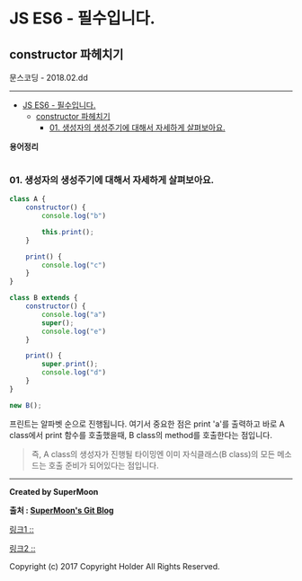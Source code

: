 # JS ES6 - 필수입니다.
## constructor 파헤치기

<div class="pull-right"> 문스코딩 - 2018.02.dd </div>

---

<!-- @import "[TOC]" {cmd="toc" depthFrom=1 depthTo=6 orderedList=false} -->
<!-- code_chunk_output -->

* [JS ES6 - 필수입니다.](#js-es6-필수입니다)
	* [constructor 파헤치기](#constructor-파헤치기)
		* [01. 생성자의 생성주기에 대해서 자세하게 살펴보아요.](#01-생성자의-생성주기에-대해서-자세하게-살펴보아요)

<!-- /code_chunk_output -->

**용어정리**
```

```

### 01. 생성자의 생성주기에 대해서 자세하게 살펴보아요.

```js
class A {
    constructor() {
        console.log("b")

        this.print();
    }

    print() {
        console.log("c")
    }
}

class B extends {
    constructor() {
        console.log("a")
        super();
        console.log("e")
    }

    print() {
        super.print();
        console.log("d")
    }
}

new B();
```

프린트는 알파벳 순으로 진행됩니다.
여기서 중요한 점은 print 'a'를 출력하고
바로 A class에서 print 함수를 호출했을때,
B class의 method를 호출한다는 점입니다.

> 즉, A class의 생성자가 진행될 타이밍엔 이미 자식클래스(B class)의 모든 메소드는 호출 준비가 되어있다는 점입니다.




---

**Created by SuperMoon**

**출처 : [SuperMoon's Git Blog](https://github.com/jm921106)**

[링크1 :: ]()

[링크2 :: ]()

Copyright (c) 2017 Copyright Holder All Rights Reserved.
